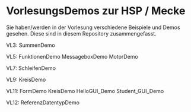 # VorlesungsDemos zur HSP / Mecke

Sie haben/werden in der Vorlesung verschiedene Beispiele und Demos gesehen. Diese sind in diesem Repository zusammengefasst.

VL3:
SummenDemo

VL5:
FunktionenDemo
MessageboxDemo
MotorDemo

VL7: 
SchleifenDemo

VL9: 
KreisDemo

VL11:
FormDemo
KreisDemo
HelloGUI_Demo
Student_GUI_Demo

VL12:
ReferenzDatentypDemo
